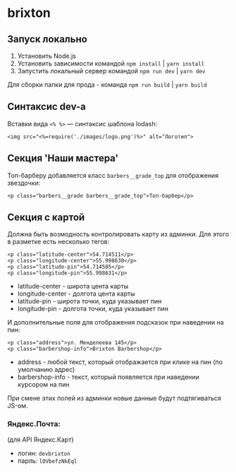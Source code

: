 # brixton

## Запуск локально

1. Установить Node.js
2. Установить зависимости командой `npm install` | `yarn install`
3. Запустить локальный сервер командой `npm run dev` | `yarn dev`

Для сборки папки для прода - команда `npm run build` | `yarn build`

## Синтаксис dev-а

Вставки вида `<% %>` — синтаксис шаблона lodash:

```
<img src="<%=require('./images/logo.png')%>" alt="Логотип">
```

## Секция 'Наши мастера'

Топ-барберу добавляется класс `barbers__grade_top` для отображения звездочки:

```
<p class="barbers__grade barbers__grade_top">Топ-барбер</p>
```

## Секция с картой

Должна быть возмодность контролировать карту из админки.
Для этого в разметке есть несколько тегов:

```
<p class="latitude-center">54.714511</p>
<p class="longitude-center">55.998630</p>
<p class="latitude-pin">54.714505</p>
<p class="longitude-pin">55.998631</p>
```

- latitude-center - широта цента карты
- longitude-center - долгота цента карты
- latitude-pin - широта точки, куда указывает пин
- longitude-pin - долгота точки, куда указывает пин

И дополнительные поля для отображения подсказок при наведении на пин:

```
<p class="address">ул. Менделеева 145</p>
<p class="barbershop-info">Brixton Barbershop</p>
```

- address - любой текст, который отображается при клике на пин (по умолчанию адрес)
- barbershop-info - текст, который появляется при наведении курсором на пин

При смене этих полей из админки новые данные будут подтягиваться JS-ом.

### Яндекс.Почта:

(для API Яндекс.Карт)

- логин: `devbrixton`
- парль: `lOVbefzNkEql`
